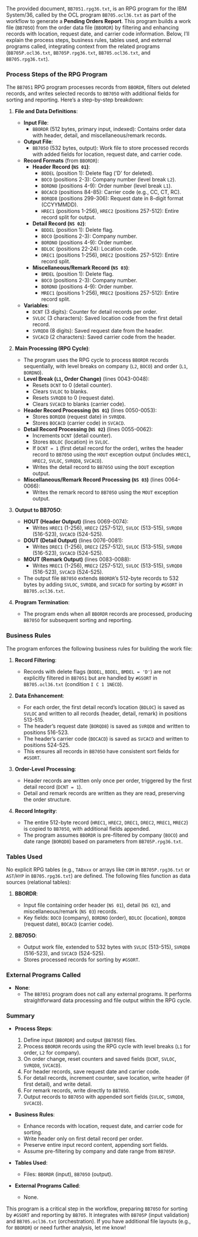 The provided document, `BB7051.rpg36.txt`, is an RPG program for the IBM System/36, called by the OCL program `BB705.ocl36.txt` as part of the workflow to generate a **Pending Orders Report**. This program builds a work file (`BB705O`) from the order data file (`BBORDR`) by filtering and enhancing records with location, request date, and carrier code information. Below, I’ll explain the process steps, business rules, tables used, and external programs called, integrating context from the related programs (`BB705P.ocl36.txt`, `BB705P.rpg36.txt`, `BB705.ocl36.txt`, and `BB705.rpg36.txt`).

### Process Steps of the RPG Program

The `BB7051` RPG program processes records from `BBORDR`, filters out deleted records, and writes selected records to `BB705O` with additional fields for sorting and reporting. Here’s a step-by-step breakdown:

1. **File and Data Definitions**:
   - **Input File**:
     - `BBORDR` (512 bytes, primary input, indexed): Contains order data with header, detail, and miscellaneous/remark records.
   - **Output File**:
     - `BB705O` (532 bytes, output): Work file to store processed records with added fields for location, request date, and carrier code.
   - **Record Formats** (from `BBORDR`):
     - **Header Record (`NS 01`)**:
       - `BODEL` (position 1): Delete flag ('D' for deleted).
       - `BOCO` (positions 2-3): Company number (level break `L2`).
       - `BORDNO` (positions 4-9): Order number (level break `L1`).
       - `BOCACD` (positions 84-85): Carrier code (e.g., CC, CT, RC).
       - `BORQD8` (positions 299-306): Request date in 8-digit format (CCYYMMDD).
       - `HREC1` (positions 1-256), `HREC2` (positions 257-512): Entire record split for output.
     - **Detail Record (`NS 02`)**:
       - `BDDEL` (position 1): Delete flag.
       - `BOCO` (positions 2-3): Company number.
       - `BORDNO` (positions 4-9): Order number.
       - `BDLOC` (positions 22-24): Location code.
       - `DREC1` (positions 1-256), `DREC2` (positions 257-512): Entire record split.
     - **Miscellaneous/Remark Record (`NS 03`)**:
       - `BMDEL` (position 1): Delete flag.
       - `BOCO` (positions 2-3): Company number.
       - `BORDNO` (positions 4-9): Order number.
       - `MREC1` (positions 1-256), `MREC2` (positions 257-512): Entire record split.
   - **Variables**:
     - `DCNT` (3 digits): Counter for detail records per order.
     - `SVLOC` (3 characters): Saved location code from the first detail record.
     - `SVRQD8` (8 digits): Saved request date from the header.
     - `SVCACD` (2 characters): Saved carrier code from the header.

2. **Main Processing (RPG Cycle)**:
   - The program uses the RPG cycle to process `BBORDR` records sequentially, with level breaks on company (`L2`, `BOCO`) and order (`L1`, `BORDNO`).
   - **Level Break (`L1`, Order Change)** (lines 0043-0048):
     - Resets `DCNT` to 0 (detail counter).
     - Clears `SVLOC` to blanks.
     - Resets `SVRQD8` to 0 (request date).
     - Clears `SVCACD` to blanks (carrier code).
   - **Header Record Processing (`NS 01`)** (lines 0050-0053):
     - Stores `BORQD8` (request date) in `SVRQD8`.
     - Stores `BOCACD` (carrier code) in `SVCACD`.
   - **Detail Record Processing (`NS 02`)** (lines 0055-0062):
     - Increments `DCNT` (detail counter).
     - Stores `BDLOC` (location) in `SVLOC`.
     - If `DCNT = 1` (first detail record for the order), writes the header record to `BB705O` using the `HOUT` exception output (includes `HREC1`, `HREC2`, `SVLOC`, `SVRQD8`, `SVCACD`).
     - Writes the detail record to `BB705O` using the `DOUT` exception output.
   - **Miscellaneous/Remark Record Processing (`NS 03`)** (lines 0064-0066):
     - Writes the remark record to `BB705O` using the `MOUT` exception output.

3. **Output to BB705O**:
   - **HOUT (Header Output)** (lines 0069-0074):
     - Writes `HREC1` (1-256), `HREC2` (257-512), `SVLOC` (513-515), `SVRQD8` (516-523), `SVCACD` (524-525).
   - **DOUT (Detail Output)** (lines 0076-0081):
     - Writes `DREC1` (1-256), `DREC2` (257-512), `SVLOC` (513-515), `SVRQD8` (516-523), `SVCACD` (524-525).
   - **MOUT (Remark Output)** (lines 0083-0088):
     - Writes `MREC1` (1-256), `MREC2` (257-512), `SVLOC` (513-515), `SVRQD8` (516-523), `SVCACD` (524-525).
   - The output file `BB705O` extends `BBORDR`’s 512-byte records to 532 bytes by adding `SVLOC`, `SVRQD8`, and `SVCACD` for sorting by `#GSORT` in `BB705.ocl36.txt`.

4. **Program Termination**:
   - The program ends when all `BBORDR` records are processed, producing `BB705O` for subsequent sorting and reporting.

### Business Rules

The program enforces the following business rules for building the work file:

1. **Record Filtering**:
   - Records with delete flags (`BODEL`, `BDDEL`, `BMDEL = 'D'`) are not explicitly filtered in `BB7051` but are handled by `#GSORT` in `BB705.ocl36.txt` (condition `I C 1 1NECD`).

2. **Data Enhancement**:
   - For each order, the first detail record’s location (`BDLOC`) is saved as `SVLOC` and written to all records (header, detail, remark) in positions 513-515.
   - The header’s request date (`BORQD8`) is saved as `SVRQD8` and written to positions 516-523.
   - The header’s carrier code (`BOCACD`) is saved as `SVCACD` and written to positions 524-525.
   - This ensures all records in `BB705O` have consistent sort fields for `#GSORT`.

3. **Order-Level Processing**:
   - Header records are written only once per order, triggered by the first detail record (`DCNT = 1`).
   - Detail and remark records are written as they are read, preserving the order structure.

4. **Record Integrity**:
   - The entire 512-byte record (`HREC1`, `HREC2`, `DREC1`, `DREC2`, `MREC1`, `MREC2`) is copied to `BB705O`, with additional fields appended.
   - The program assumes `BBORDR` is pre-filtered by company (`BOCO`) and date range (`BORQD8`) based on parameters from `BB705P.rpg36.txt`.

### Tables Used

No explicit RPG tables (e.g., `TABxxx` or arrays like `COM` in `BB705P.rpg36.txt` or `AST`/`HYP` in `BB705.rpg36.txt`) are defined. The following files function as data sources (relational tables):

1. **BBORDR**:
   - Input file containing order header (`NS 01`), detail (`NS 02`), and miscellaneous/remark (`NS 03`) records.
   - Key fields: `BOCO` (company), `BORDNO` (order), `BDLOC` (location), `BORQD8` (request date), `BOCACD` (carrier code).

2. **BB705O**:
   - Output work file, extended to 532 bytes with `SVLOC` (513-515), `SVRQD8` (516-523), and `SVCACD` (524-525).
   - Stores processed records for sorting by `#GSORT`.

### External Programs Called

- **None**:
  - The `BB7051` program does not call any external programs. It performs straightforward data processing and file output within the RPG cycle.

### Summary

- **Process Steps**:
  1. Define input (`BBORDR`) and output (`BB705O`) files.
  2. Process `BBORDR` records using the RPG cycle with level breaks (`L1` for order, `L2` for company).
  3. On order change, reset counters and saved fields (`DCNT`, `SVLOC`, `SVRQD8`, `SVCACD`).
  4. For header records, save request date and carrier code.
  5. For detail records, increment counter, save location, write header (if first detail), and write detail.
  6. For remark records, write directly to `BB705O`.
  7. Output records to `BB705O` with appended sort fields (`SVLOC`, `SVRQD8`, `SVCACD`).

- **Business Rules**:
  - Enhance records with location, request date, and carrier code for sorting.
  - Write header only on first detail record per order.
  - Preserve entire input record content, appending sort fields.
  - Assume pre-filtering by company and date range from `BB705P`.

- **Tables Used**:
  - Files: `BBORDR` (input), `BB705O` (output).

- **External Programs Called**:
  - None.

This program is a critical step in the workflow, preparing `BB705O` for sorting by `#GSORT` and reporting by `BB705`. It integrates with `BB705P` (input validation) and `BB705.ocl36.txt` (orchestration). If you have additional file layouts (e.g., for `BBORDR`) or need further analysis, let me know!